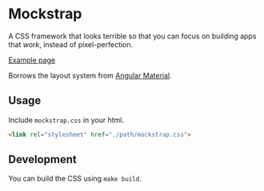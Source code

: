 # Mockstrap

A CSS framework that looks terrible so that you can focus on building apps that *work*, instead of pixel-perfection.

[Example page](http://htmlpreview.github.io/?https://raw.githubusercontent.com/mcrowe/mockstrap/master/example.html)

Borrows the layout system from [Angular Material](https://material.angularjs.org/latest/#/layout/container).

## Usage

Include `mockstrap.css` in your html.

```html
<link rel="stylesheet" href="./path/mockstrap.css">
```

## Development

You can build the CSS using `make build`.